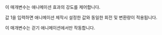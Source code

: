 이 매개변수는 애니메이션 효과의 강도를 제어합니다.

값 1을 입력하면 애니메이션 제작시 설정한 값와 동일한 회전 및 변환량이 적용됩니다.

이 매개변수는 걷기 애니메이션에서만 작동합니다.